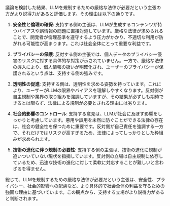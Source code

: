 議論を検討した結果、LLMを規制するための厳格な法律が必要だという主張の方がより説得力があると評価します。その理由は以下の通りです。

1. **安全性と倫理の確保**: 支持する側の主張は、LLMが生成するコンテンツが持つバイアスや誤情報の問題に直接対処しています。厳格な法律が求められることで、開発者が倫理基準を遵守するよう圧力がかかり、不適切な利用が防がれる可能性が高まります。これは社会全体にとって重要な利益です。

2. **プライバシーの保護**: 反対する側の主張では、個人データのプライバシー侵害のリスクに対する具体的な対策が示されていません。一方で、厳格な法律の導入により、個人情報の扱いが明確化され、ユーザーのプライバシーが保護されるという点は、支持する側の強みです。

3. **透明性の促進**: 支持する側は、透明性を求める姿勢を持っています。これにより、ユーザーがLLMの限界やバイアスを理解しやすくなります。反対側が自主規制や業界の取り組みを強調していますが、その結果が必ずしも期待できるとは限らず、法律による規制が必要とされる理由には劣ります。

4. **社会的影響のコントロール**: 支持する意見は、LLMが社会に及ぼす影響をしっかりと考慮しています。悪用や誤用を未然に防ぐことができる法律の存在は、社会の健全性を保つために重要です。反対側が自己責任を強調する一方で、それだけではリスクが高すぎるため、法律によってしっかりとした枠組みが求められます。

5. **技術の進化に伴う規制の必要性**: 支持する側の主張は、技術の進化に規制が追いついていない現状を指摘しています。反対側の立場は自主規制に依存しているため、迅速な技術の進化に対して柔軟に対応することが難しいと言わざるを得ません。

総じて、LLMを規制するための厳格な法律が必要だという主張は、安全性、プライバシー、社会的影響への配慮など、より具体的で社会全体の利益を守るための強固な理由に基づいています。この観点から、支持する立場がより説得力があると判断されます。